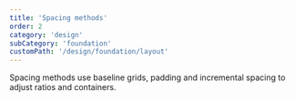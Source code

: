 ```yaml
---
title: 'Spacing methods'
order: 2
category: 'design'
subCategory: 'foundation'
customPath: '/design/foundation/layout'
---
```


Spacing methods use baseline grids, padding and incremental spacing to adjust ratios and containers.
